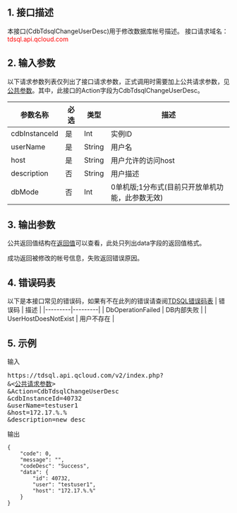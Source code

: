 ## 1. 接口描述
本接口(CdbTdsqlChangeUserDesc)用于修改数据库帐号描述。
接口请求域名：<font style="color:red">tdsql.api.qcloud.com</font>

## 2. 输入参数
以下请求参数列表仅列出了接口请求参数，正式调用时需要加上公共请求参数，见[公共参数](/doc/api/309/7016)。其中，此接口的Action字段为CdbTdsqlChangeUserDesc。

| 参数名称 | 必选  | 类型 | 描述 |
|---------|---------|---------|---------|
| cdbInstanceId | 是 | Int | 实例ID|
| userName | 是 | String | 用户名|
| host | 是 | String | 用户允许的访问host|
| description | 否 | String | 用户描述|
| dbMode | 否 | Int | 0单机版;1分布式(目前只开放单机功能，此参数无效)|

## 3. 输出参数
公共返回值结构在[返回值](/doc/api/309/5381)可以查看，此处只列出data字段的返回值格式。

成功返回被修改的帐号信息，失败返回错误原因。
## 4. 错误码表

以下是本接口常见的错误码，如果有不在此列的错误请查阅[TDSQL错误码表](/doc/api/309/7150)
| 错误码 | 描述 |
|---------|---------|
| DbOperationFailed | DB内部失败 |
| UserHostDoesNotExist | 用户不存在 |
## 5. 示例
输入
<pre>
https://tdsql.api.qcloud.com/v2/index.php?
&<<a href="https://www.qcloud.com/doc/api/229/6976">公共请求参数</a>>
&Action=CdbTdsqlChangeUserDesc
&cdbInstanceId=40732
&userName=testuser1
&host=172.17.%.%
&description=new desc
</pre>

输出
```
{
    "code": 0,
    "message": "",
    "codeDesc": "Success",
    "data": {
        "id": 40732,
        "user": "testuser1",
        "host": "172.17.%.%"
    }
}
```


